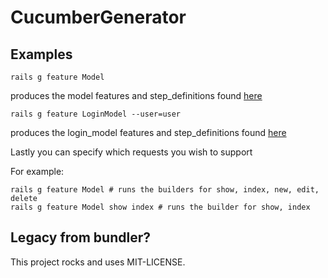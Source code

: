 # CucumberGenerator

## Examples

```
rails g feature Model
```
produces the model features and step_definitions found [here](https://github.com/johnmcconnell/cucumber_generator_app/tree/master/features)

```
rails g feature LoginModel --user=user
```

produces the login_model features and step_definitions found [here](https://github.com/johnmcconnell/cucumber_generator_app/tree/master/features)

Lastly you can specify which requests you wish to support

For example:

```
rails g feature Model # runs the builders for show, index, new, edit, delete
rails g feature Model show index # runs the builder for show, index
```

## Legacy from bundler?
This project rocks and uses MIT-LICENSE.
